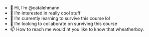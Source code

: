 - 👋 Hi, I’m @catalehmann
- 👀 I’m interested in really cool stuff
- 🌱 I’m currently learning to survive this course lol
- 💞️ I’m looking to collaborate on surviving this course
- 📫 How to reach me would'nt you like to know that wheatherboy.

<!---
catalehmann/catalehmann is a ✨ special ✨ repository because its `README.md` (this file) appears on your GitHub profile.
You can click the Preview link to take a look at your changes.
--->
